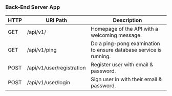 ### Back-End Server App

| HTTP | URI Path                  | Description                                                       |
| ---- | ------------------------- | ----------------------------------------------------------------- |
| GET  | /api/v1/                  | Homepage of the API with a welcoming message.                     |
| GET  | /api/v1/ping              | Do a ping-pong examination to ensure database service is running. |
| POST | /api/v1/user/registration | Register user with email & password.                              |
| POST | /api/v1/user/login        | Sign user in with their email & password.                         |
